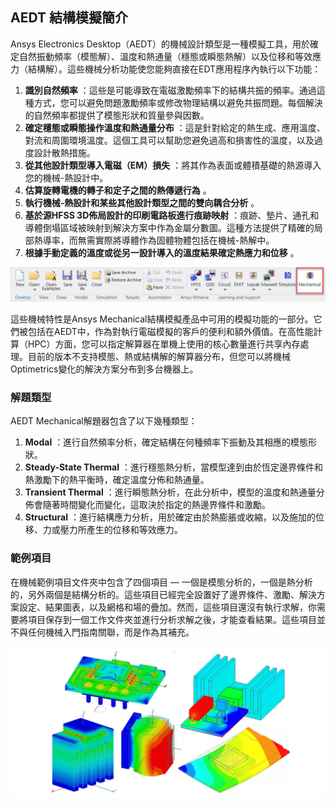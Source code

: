AEDT 結構模擬簡介
---

Ansys Electronics Desktop（AEDT）的機械設計類型是一種模擬工具，用於確定自然振動頻率（模態解）、溫度和熱通量（穩態或瞬態熱解）以及位移和等效應力（結構解）。這些機械分析功能使您能夠直接在EDT應用程序內執行以下功能： 

1. **識別自然頻率** ：這些是可能導致在電磁激勵頻率下的結構共振的頻率。通過這種方式，您可以避免問題激勵頻率或修改物理結構以避免共振問題。每個解決的自然頻率都提供了模態形狀和質量參與因數。 
2. **確定穩態或瞬態操作溫度和熱通量分布** ：這是針對給定的熱生成、應用溫度、對流和周圍環境溫度。這個工具可以幫助您避免過高和損害性的溫度，以及過度設計散熱措施。 
3. **從其他設計類型導入電磁（EM）損失** ：將其作為表面或體積基礎的熱源導入您的機械-熱設計中。 
4. **估算旋轉電機的轉子和定子之間的熱傳遞行為** 。 
5. **執行機械-熱設計和某些其他設計類型之間的雙向耦合分析** 。 
6. **基於源HFSS 3D佈局設計的印刷電路板進行痕跡映射** ：痕跡、墊片、通孔和導體倒塌區域被映射到解決方案中作為金屬分數圖。這種方法提供了精確的局部熱導率，而無需實際將導體作為固體物體包括在機械-熱解中。 
7. **根據手動定義的溫度或從另一設計導入的溫度結果確定熱應力和位移** 。

![2024-04-26_20-44-18](/assets/2024-04-26_20-44-18.png)

這些機械特性是Ansys Mechanical結構模擬產品中可用的模擬功能的一部分。它們被包括在AEDT中，作為對執行電磁模擬的客戶的便利和額外價值。在高性能計算（HPC）方面，您可以指定解算器在單機上使用的核心數量進行共享內存處理。目前的版本不支持模態、熱或結構解的解算器分布，但您可以將機械Optimetrics變化的解決方案分布到多台機器上。

### 解題類型

AEDT Mechanical解題器包含了以下幾種類型： 
1. **Modal** ：進行自然頻率分析，確定結構在何種頻率下振動及其相應的模態形狀。 
2. **Steady-State Thermal** ：進行穩態熱分析，當模型達到由於恆定邊界條件和熱激勵下的熱平衡時，確定溫度分佈和熱通量。 
3. **Transient Thermal** ：進行瞬態熱分析，在此分析中，模型的溫度和熱通量分佈會隨著時間變化而變化，這取決於指定的熱邊界條件和激勵。 
4. **Structural** ：進行結構應力分析，用於確定由於熱膨脹或收縮，以及施加的位移、力或壓力所產生的位移和等效應力。

### 範例項目


在機械範例項目文件夾中包含了四個項目 — 一個是模態分析的，一個是熱分析的，另外兩個是結構分析的。這些項目已經完全設置好了邊界條件、激勵、解決方案設定、結果圖表，以及網格和場的疊加。然而，這些項目還沒有執行求解，你需要將項目保存到一個工作文件夾並進行分析求解之後，才能查看結果。這些項目並不與任何機械入門指南關聯，而是作為其補充。

![2024-04-26_20-08-48](/assets/2024-04-26_20-08-48.png)